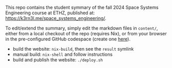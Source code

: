 This repo contains the student symmary of the fall 2024 Space Systems Engineering course at ETHZ, published at: https://k3rn3l.me/space_systems_engineering/.

To edit/extend the summary, simply edit the markdown files in `content/`, either from a local checkout of the repo (requires Nix), or from your browser in the pre-configured GitHub codespace (create one [here](https://codespaces.new/d33pk3rn3l/space_systems_engineering)).

* build the website: `nix-build`, then see the `result` symlink
* manual build: `nix-shell` and follow instructions
* build and publish the website: `./deploy.sh`
